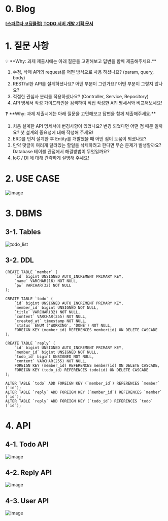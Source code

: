 # 0. Blog
**[[스파르타 코딩클럽] TODO 서버 개발 기획 문서](https://strawberryrabbit.tistory.com/6)**
# 1. 질문 사항
<aside>
💡 **Why: 과제 제출시에는 아래 질문을 고민해보고 답변을 함께 제출해주세요.**

</aside>

1. 수정, 삭제 API의 request를 어떤 방식으로 사용 하셨나요? (param, query, body)
2. RESTful한 API를 설계하셨나요? 어떤 부분이 그런가요? 어떤 부분이 그렇지 않나요?
3. 적절한 관심사 분리를 적용하셨나요? (Controller, Service, Repository)
4. API 명세서 작성 가이드라인을 검색하여 직접 작성한 API 명세서와 비교해보세요!

<aside>
❓ **Why: 과제 제출시에는 아래 질문을 고민해보고 답변을 함께 제출해주세요.**

</aside>

1. 처음 설계한 API 명세서에 변경사항이 있었나요? 
변경 되었다면 어떤 점 때문 일까요? 첫 설계의 중요성에 대해 작성해 주세요!
2. ERD를 먼저 설계한 후 Entity를 개발했을 때 어떤 점이 도움이 되셨나요?
3. 만약 댓글이 여러개 달려있는 할일을 삭제하려고 한다면 무슨 문제가 발생할까요? Database 테이블 관점에서 해결방법이 무엇일까요?
4. IoC / DI 에 대해 간략하게 설명해 주세요!
   
# 2. USE CASE
![image](https://github.com/ddalkyTokky/KotlinSpring_TODO_Backend/assets/47583083/b737ae76-0f9e-48f0-8547-d85f72af3189)
# 3. DBMS
## 3-1. Tables
![todo_list](https://github.com/ddalkyTokky/KotlinSpring_TODO_Backend/assets/47583083/4a3b4906-4f3a-48cb-976b-afee3e61ddd6)
## 3-2. DDL
```
CREATE TABLE `member` (
	`id` bigint UNSIGNED AUTO_INCREMENT PRIMARY KEY,
	`name` VARCHAR(16) NOT NULL,
	`pw` VARCHAR(32) NOT NULL
);

CREATE TABLE `todo` (
	`id` bigint UNSIGNED AUTO_INCREMENT PRIMARY KEY,
	`member_id` bigint UNSIGNED NOT NULL,
	`title`	VARCHAR(32) NOT NULL,
	`content` VARCHAR(255) NOT NULL,
	`created_at` timestamp NOT NULL,
	`status` ENUM ('WORKING', 'DONE') NOT NULL,
	FOREIGN KEY (member_id) REFERENCES member(id) ON DELETE CASCADE
);

CREATE TABLE `reply` (
	`id` bigint UNSIGNED AUTO_INCREMENT PRIMARY KEY,
	`member_id` bigint UNSIGNED NOT NULL,
	`todo_id` bigint UNSIGNED NOT NULL,
	`content` VARCHAR(255) NOT NULL,
	FOREIGN KEY (member_id) REFERENCES member(id) ON DELETE CASCADE,
	FOREIGN KEY (todo_id) REFERENCES todo(id) ON DELETE CASCADE
);

ALTER TABLE `todo` ADD FOREIGN KEY (`member_id`) REFERENCES `member` (`id`);
ALTER TABLE `reply` ADD FOREIGN KEY (`member_id`) REFERENCES `member` (`id`);
ALTER TABLE `reply` ADD FOREIGN KEY (`todo_id`) REFERENCES `todo` (`id`);
```

# 4. API
## 4-1. Todo API
![image](https://github.com/ddalkyTokky/KotlinSpring_TODO_Backend/assets/47583083/3619b8b1-4a05-43fd-bf6a-e304c9bd3b60)
## 4-2. Reply API
![image](https://github.com/ddalkyTokky/KotlinSpring_TODO_Backend/assets/47583083/53b30e2d-4900-4130-b0f0-34f5ef514f8a)
## 4-3. User API
![image](https://github.com/ddalkyTokky/KotlinSpring_TODO_Backend/assets/47583083/247239e5-672c-4e6a-a196-9bf97e2d4509)
